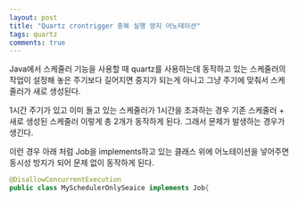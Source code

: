 ```yaml
---
layout: post
title: "Quartz crontrigger 중복 실행 방지 어노테이션"
tags: quartz
comments: true
---
```


Java에서 스케줄러 기능을 사용할 때 quartz를 사용하는데
동작하고 있는 스케줄러의 작업이 설정해 놓은 주기보다 길어지면
중지가 되는게 아니고 그냥 주기에 맞춰서 스케줄러가 새로 생성된다.

1시간 주기가 있고 이미 돌고 있는 스케줄러가 1시간을 초과하는 경우
기존 스케줄러 + 새로 생성된 스케줄러 이렇게 총 2개가 동작하게 된다.
그래서 문제가 발생하는 경우가 생긴다.

이런 경우 아래 처럼 Job을 implements하고 있는 클래스 위에
어노테이션을 넣어주면 동시성 방지가 되어 문제 없이 동작하게 된다.
```java
@DisallowConcurrentExecution
public class MySchedulerOnlySeaice implements Job{
```